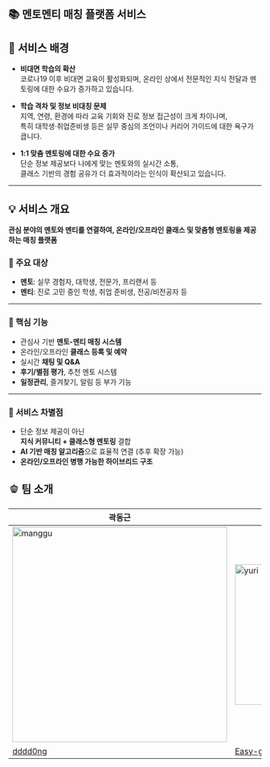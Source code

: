 <h2> 📚 멘토멘티 매칭 플랫폼 서비스 </h2>

## 📌 서비스 배경

- **비대면 학습의 확산**  
  코로나19 이후 비대면 교육이 활성화되며, 온라인 상에서 전문적인 지식 전달과 멘토링에 대한 수요가 증가하고 있습니다.

- **학습 격차 및 정보 비대칭 문제**  
  지역, 연령, 환경에 따라 교육 기회와 진로 정보 접근성이 크게 차이나며,  
  특히 대학생·취업준비생 등은 실무 중심의 조언이나 커리어 가이드에 대한 욕구가 큽니다.

- **1:1 맞춤 멘토링에 대한 수요 증가**  
  단순 정보 제공보다 나에게 맞는 멘토와의 실시간 소통,  
  클래스 기반의 경험 공유가 더 효과적이라는 인식이 확산되고 있습니다.

---

## 💡 서비스 개요

**관심 분야의 멘토와 멘티를 연결하여, 온라인/오프라인 클래스 및 맞춤형 멘토링을 제공하는 매칭 플랫폼**

### 🎯 주요 대상
- **멘토**: 실무 경험자, 대학생, 전문가, 프리랜서 등  
- **멘티**: 진로 고민 중인 학생, 취업 준비생, 전공/비전공자 등

---

### 🔧 핵심 기능
- 관심사 기반 **멘토-멘티 매칭 시스템**
- 온라인/오프라인 **클래스 등록 및 예약**
- 실시간 **채팅 및 Q&A**
- **후기/별점 평가**, 추천 멘토 시스템
- **일정관리**, 즐겨찾기, 알림 등 부가 기능

---

### 🧠 서비스 차별점
- 단순 정보 제공이 아닌  
  **지식 커뮤니티 + 클래스형 멘토링** 결합
- **AI 기반 매칭 알고리즘**으로 효율적 연결 (추후 확장 가능)
- **온라인/오프라인 병행 가능한 하이브리드 구조**

## 🫑 팀 소개


<table>
  <thead>
    <tr>
      <th>곽동근</th>
      <th>이지윤</th>
      <th>이현수</th>
      <th>정건일</th>
      <th>최혜원</th>
    </tr>
  </thead>
  <tbody>
    <tr>
 <td><img width="427" height="427" alt="manggu" src="https://github.com/user-attachments/assets/a075647e-0851-43a6-b4a9-896b4cd9d4c9" width="120"/></td>
 <td><img width="269" height="279" alt="yuri" src="https://github.com/user-attachments/assets/9a20fdf5-5676-4d7c-9fa7-48a62174a9f5" width="120"/></td>
 <td><img width="428" height="430" alt="jjanggu" src="https://github.com/user-attachments/assets/ed010d9b-3003-43c6-9be2-3e2ab0dce7aa" width="120"></td>
 <td><img width="495" height="364" alt="chulsu" src="https://github.com/user-attachments/assets/c273c11e-8bde-4f8c-a0d6-27c00b306a50" width="120"/></td>
 <td><img width="314" height="346" alt="sugi" src="https://github.com/user-attachments/assets/01dc161a-b922-4f14-a411-9a3a3fdaf5a8" width="120"/></td>
  </tr>
    <tr>
      <td><a href="https://github.com/dddd0ng">dddd0ng</a></td>
      <td><a href="https://github.com/Easy-going12">Easy-going12</a></td>
      <td><a href="https://github.com/promandu">promandu</a></td>
      <td><a href="https://github.com/kyounggg"><kyounggg/a></td>
      <td><a href="https://github.com/xxiuan">xxiuan</a></td>
    </tr>
  </tbody>
</table>
